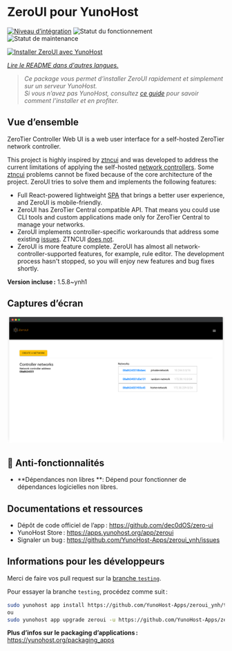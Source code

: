 <!--
Nota bene : ce README est automatiquement généré par <https://github.com/YunoHost/apps/tree/master/tools/readme_generator>
Il NE doit PAS être modifié à la main.
-->

# ZeroUI pour YunoHost

[![Niveau d’intégration](https://dash.yunohost.org/integration/zeroui.svg)](https://ci-apps.yunohost.org/ci/apps/zeroui/) ![Statut du fonctionnement](https://ci-apps.yunohost.org/ci/badges/zeroui.status.svg) ![Statut de maintenance](https://ci-apps.yunohost.org/ci/badges/zeroui.maintain.svg)

[![Installer ZeroUI avec YunoHost](https://install-app.yunohost.org/install-with-yunohost.svg)](https://install-app.yunohost.org/?app=zeroui)

*[Lire le README dans d'autres langues.](./ALL_README.md)*

> *Ce package vous permet d’installer ZeroUI rapidement et simplement sur un serveur YunoHost.*  
> *Si vous n’avez pas YunoHost, consultez [ce guide](https://yunohost.org/install) pour savoir comment l’installer et en profiter.*

## Vue d’ensemble

ZeroTier Controller Web UI is a web user interface for a self-hosted ZeroTier network controller.

This project is highly inspired by [ztncui](https://github.com/key-networks/ztncui) and was developed to address the current limitations of applying the self-hosted [network controllers](https://github.com/zerotier/ZeroTierOne/tree/master/controller). Some [ztncui](https://github.com/key-networks/ztncui) problems cannot be fixed because of the core architecture of the project. ZeroUI tries to solve them and implements the following features:

- Full React-powered lightweight [SPA](https://en.wikipedia.org/wiki/Single-page_application) that brings a better user experience, and ZeroUI is mobile-friendly.
- ZeroUI has ZeroTier Central compatible API. That means you could use CLI tools and custom applications made only for ZeroTier Central to manage your networks.
- ZeroUI implements controller-specific workarounds that address some existing [issues](https://github.com/zerotier/ZeroTierOne/issues/859). ZTNCUI [does not](https://github.com/key-networks/ztncui/issues/63).
- ZeroUI is more feature complete. ZeroUI has almost all network-controller-supported features, for example, rule editor. The development process hasn't stopped, so you will enjoy new features and bug fixes shortly.


**Version incluse :** 1.5.8~ynh1

## Captures d’écran

![Capture d’écran de ZeroUI](./doc/screenshots/homepage.png)

## :red_circle: Anti-fonctionnalités

- **Dépendances non libres **: Dépend pour fonctionner de dépendances logicielles non libres.

## Documentations et ressources

- Dépôt de code officiel de l’app : <https://github.com/dec0dOS/zero-ui>
- YunoHost Store : <https://apps.yunohost.org/app/zeroui>
- Signaler un bug : <https://github.com/YunoHost-Apps/zeroui_ynh/issues>

## Informations pour les développeurs

Merci de faire vos pull request sur la [branche `testing`](https://github.com/YunoHost-Apps/zeroui_ynh/tree/testing).

Pour essayer la branche `testing`, procédez comme suit :

```bash
sudo yunohost app install https://github.com/YunoHost-Apps/zeroui_ynh/tree/testing --debug
ou
sudo yunohost app upgrade zeroui -u https://github.com/YunoHost-Apps/zeroui_ynh/tree/testing --debug
```

**Plus d’infos sur le packaging d’applications :** <https://yunohost.org/packaging_apps>
